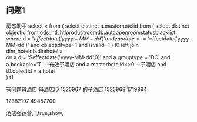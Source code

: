 ## 问题1
房态助手
 select ×
 from
(
    select distinct
       a.masterhotelid 
   from 
   (
        select distinct 
          objectid
        from ods_htl_htlproductroomdb.autoopenroomstatusblacklist
        where d = '$effectdate('yyyy-MM-dd')'
         and  enddate >= '$effectdate('yyyy-MM-dd')'
         and 	objectidtype=1
         and    isvalid=1
   ) t0
   left join dim_hoteldb.dimhotel a  
   on a.d = '$effectdate('yyyy-MM-dd',0)'
   and a.grouptype = 'DC'
   and a.bookable='T'  --有效子酒店
   and a.masterhotelid<>0  --子酒店
   and t0.objectid = a.hotel   
) t1

 有问题母酒店
 母酒店ID
1525967 的子酒店 1525968 1719894
                   
12382197
49457700

酒店强运营,T,true,show,